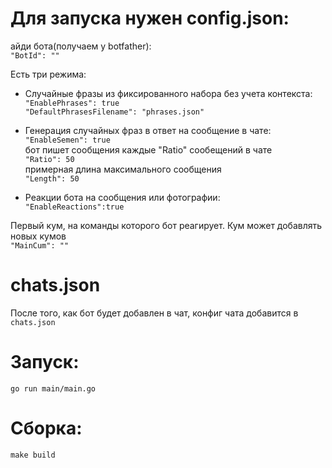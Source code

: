 #	Для запуска нужен config.json:
айди бота(получаем у botfather):  
`"BotId": ""`  

Есть три режима:
- Случайные фразы из фиксированного набора без учета контекста:  
  `"EnablePhrases": true`  
  `"DefaultPhrasesFilename": "phrases.json"`


- Генерация случайных фраз в ответ на сообщение в чате:  
`"EnableSemen": true`  
  бот пишет сообщения каждые "Ratio" сообещений в чате  
  `"Ratio": 50`  
  примерная длина максимального сообщения  
  `"Length": 50`  
- Реакции бота на сообщения или фотографии:  
`"EnableReactions":true`

Первый кум, на команды которого бот реагирует. Кум может добавлять новых кумов  
`"MainCum": ""`  
#	chats.json  
После того, как бот будет добавлен в чат, конфиг чата добавится в `chats.json`
#	Запуск:  
`go run main/main.go`  
#   Сборка:
`make build`
